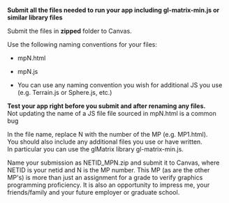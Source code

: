 **Submit all the files needed to run your app including gl-matrix-min.js or similar library files**

Submit the files in **zipped** folder to Canvas.

Use the following naming conventions for your files:

+ mpN.html

+ mpN.js

+ You can use any naming convention you wish for additional JS you use (e.g. Terrain.js or Sphere.js, etc.)

**Test your app right before you submit and after renaming any files.**<br/>
Not updating the name of a JS file file sourced in mpN.html is a common bug

In the file name, replace N with the number of the MP (e.g. MP1.html).<br/>
You should also include any additional files you use or have written.<br/> 
In particular you can use the glMatrix library gl-matrix-min.js.<br/>

Name your submission as  NETID_MPN.zip and submit it to Canvas, where  NETID is your netid and N is the MP number. This MP (as are the other MP's) is more than just an assignment for a grade to verify graphics programming proficiency. It is also an opportunity to impress me, your friends/family and your future employer or graduate school.
